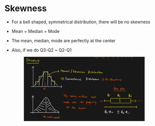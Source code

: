 # Skewness

* For a bell shaped, symmetrical distribution, there will be no skewness
* Mean = Median = Mode
* The mean, median, mode are perfectly at the center
*   Also, if we do Q3-Q2 \~ Q2-Q1

    <figure><img src="../../.gitbook/assets/image (7).png" alt=""><figcaption></figcaption></figure>
